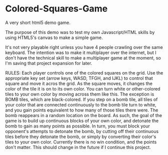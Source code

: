 # Colored-Squares-Game
A very short html5 demo game.

The purpose of this demo was to test my own Javascript/HTML skills by using HTML5's canvas to make a simple game.

It's not very playable right unless you have 4 people crawling over the same keyboard.  The intention was to make
it multiplayer over the internet, but I don't have the technical skill to make a multiplayer game at the moment, so
I'm saving that project expansion for later.


RULES:
  Each player controls one of the colored squares on the grid.  Use the appropriate key set (arrow keys, WASD,
  TFGH, and IJKL) to control that square and move it acros the grid.  As the square moves, it changes the color
  of the tile it is on to its own color.  You can turn white or other-colored tiles to your own color by moving
  across them like this.
  The exception is BOMB tiles, which are black-colored.  If you step on a bomb tile, all tiles of your color that
  are connected continuously to the bomb tile turn to white, and you gain points equivalent to how many of those
  tiles there were.  The bomb reappears in a random location on the board.
  As such, the goal of the game is to build up continuous blocks of your own color, and detonate the bomb to gain
  as many points as possible.  In turn, you must block your opponent's attempts to detonate the bomb, by cutting
  off their continuous tiles before they detonate the bomb, or simply by converting their color's tiles to your
  own color.
  Currently there is no win condition, and the points don't matter.  This should change in the future if I continue
  this project.
